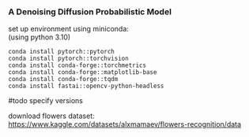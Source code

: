### A Denoising Diffusion Probabilistic Model

set up environment using miniconda: <br/>
(using python 3.10)
```
conda install pytorch::pytorch
conda install pytorch::torchvision
conda install conda-forge::torchmetrics
conda install conda-forge::matplotlib-base
conda install conda-forge::tqdm
conda install fastai::opencv-python-headless
```
#todo specify versions

download flowers dataset: https://www.kaggle.com/datasets/alxmamaev/flowers-recognition/data

